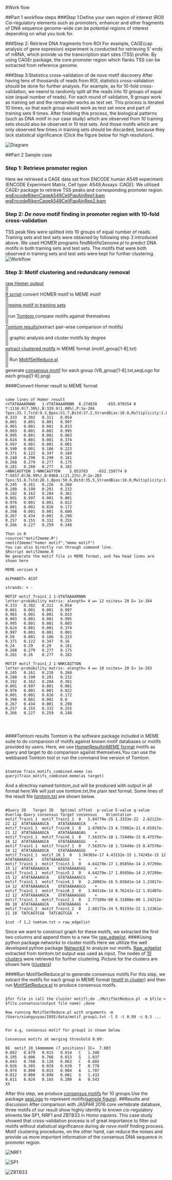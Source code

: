 #Work flow 

##Part 1	workflow steps
###Step 1:Define your own region of interest (ROI)
*Cis*-regulatory elements such as promoters, enhancer and other fragments of DNA sequence genome-wide can be potential regions of interest depending on what you look for.

###Step 2: Retrieve DNA fragments from ROI
For example, CAGE(cap analysis of gene expresion) experiment is conducted for retrieving 5' ends of mRNA, which provide us the transcription start sites (TSS) profile. By using CAGEr package, the core promoter region which flanks TSS can be extracted from reference genome.

###Step 3:Statistics cross-validation of de novo motif discovery
After having tens of thousands of reads from ROI, statistics cross-validation should be done for further analysis. For example, as for 10-fold cross-validation, we neend to randomly split all the reads into 10 groups of equal size (equal number of reads). For each round of validation, 9 groups work as training set and the remainder works as test set. This process is iterated 10 times, so that each group would work as test set once and part of training sets 9 times. After finishing this process, the biological patterns (such as DNA motif in our case study) which are observed from 10 training sets should also be observed in 10 test sets. And those motifs which are only observed few times in training sets should be discarded, because they lack statistical significance (Click the figure below for high resolution).

![Diagram](https://github.com/xianyao710/YRB_Capstone/blob/master/figure/Diagram.png?raw=true)

##Part 2 Sample case 
### Step 1: Retrieve promoter region
Here we retrieved a CAGE data set from ENCODE human A549 experiment
(ENCODE Experiment Matrix, Cell type: A549;Assays :CAGE).
We utilized CAGEr package to retrieve TSS peaks and corresponding 
promoter region. 
[wgEncodeRikenCageA549CellPapAlnRep1.bam ](http://hgdownload.cse.ucsc.edu/goldenpath/hg19/encodeDCC/wgEncodeRikenCage/wgEncodeRikenCageA549CellPapAlnRep1.bam)
[wgEncodeRikenCageA549CellPapAlnRep2.bam](http://hgdownload.cse.ucsc.edu/goldenpath/hg19/encodeDCC/wgEncodeRikenCage/wgEncodeRikenCageA549CellPapAlnRep2.bam)
### Step 2: *De novo* motif finding in promoter region with 10-fold cross-validation
TSS peak files were splitted into 10 groups of equal number of reads.
Training sets and test sets were obtained by following step 3 introduced above. We used HOMER programs findMotifsGenome.pl to predict DNA motifs in both training sets and test sets. The motifs that were both observed in training sets and test sets were kept for further clustering. 
![Workflow](https://github.com/xianyao710/YRB_Capstone/blob/master/figure/YRB_workflow.png?raw=true)

### Step 3: Motif clustering and redundcany removal


[raw Homer output](https://github.com/xianyao710/YRB_Capstone/tree/master/data/homer_motif)<br/>
||<br/> [R script](https://github.com/xianyao710/YRB_Capstone/blob/master/bin/motif2meme.R) convert HOMER motif to MEME motif<br/>
||<br/>
||[meme motif in training sets](https://github.com/xianyao710/YRB_Capstone/blob/master/results/Cluster_result/all_train.meme) <br/>
				||<br/>
				||run [Tomtom](http://meme-suite.org/tools/tomtom),compare motifs against themselves<br/>
				||<br/>
[Tomtom results](https://github.com/xianyao710/YRB_Capstone/blob/master/results/Cluster_result/tomtom_out/tomtom.txt)(extract pair-wise comparison of motifs) <br/>
                ||<br/>
                || graphic analysis and cluster motifs by degree <br/>
                ||<br/>
        [extract clustered motifs](https://github.com/xianyao710/YRB_Capstone/tree/master/results) in MEME format (motif_group[1-8].txt)<br/>
                || <br/>
                || Run [MotifSetReduce.pl](https://github.com/BrendelGroup/bghandbook/blob/master/demo/MotifSetReduce/MotifSetReduce.pl) <br/>
                || <br/>
        generate [consensus motif](https://github.com/xianyao710/YRB_Capstone/tree/master/results) for each group (VB_group[1-8].txt,seqLogo for each group[1-8].png)<br/>
        
####Convert Homer result to MEME format

<pre><code>
some lines of Homer result
>VTATAAAARNNN	1-VTATAAAARNNN	8.274038	-655.070354	0	T:1116.0(7.30%),B:329.9(1.00%),P:1e-284	Tpos:25.7,Tstd:9.3,Bpos:51.7,Bstd:27.2,StrandBias:10.0,Multiplicity:1.00
0.333	0.302	0.311	0.054
0.001	0.001	0.001	0.997
0.965	0.001	0.001	0.033
0.003	0.001	0.001	0.995
0.995	0.001	0.001	0.003
0.624	0.001	0.001	0.374
0.997	0.001	0.001	0.001
0.590	0.001	0.186	0.223
0.371	0.122	0.347	0.160
0.240	0.290	0.290	0.181
0.268	0.279	0.277	0.175
0.281	0.260	0.277	0.182
>NNKCAGTYDN	1-NNKCAGTYDN	5.053783	-652.158774	0	T:5657.0(36.99%),B:6968.1(21.22%),P:1e-283	Tpos:51.8,Tstd:20.1,Bpos:50.6,Bstd:35.5,StrandBias:10.0,Multiplicity:1.18
0.245	0.261	0.226	0.268
0.288	0.199	0.281	0.232
0.192	0.162	0.284	0.361
0.001	0.997	0.001	0.001
0.976	0.001	0.001	0.022
0.001	0.001	0.826	0.172
0.398	0.001	0.001	0.600
0.267	0.434	0.001	0.298
0.257	0.155	0.332	0.255
0.266	0.227	0.259	0.248

Then in R
>source("motif2meme.R")
>motif2meme("homer motif","meme motif")
You can also directly run through command line.
$Rscript motif2meme.R <homer motif> <meme motif>
We generate the motif file in MEME format, and few head lines are shown here<br/>
MEME version 4

ALPHABET= ACGT

strands: + -

MOTIF motif_Train1_1 1-VTATAAAARNNN 
letter-probability matrix: alength= 4 w= 12 nsites= 20 E= 1e-284 
0.333	0.302	0.311	0.054
0.001	0.001	0.001	0.997
0.965	0.001	0.001	0.033
0.003	0.001	0.001	0.995
0.995	0.001	0.001	0.003
0.624	0.001	0.001	0.374
0.997	0.001	0.001	0.001
0.59	0.001	0.186	0.223
0.371	0.122	0.347	0.16
0.24	0.29	0.29	0.181
0.268	0.279	0.277	0.175
0.281	0.26	0.277	0.182

MOTIF motif_Train1_2 1-NNKCAGTYDN 
letter-probability matrix: alength= 4 w= 10 nsites= 20 E= 1e-283 
0.245	0.261	0.226	0.268
0.288	0.199	0.281	0.232
0.192	0.162	0.284	0.361
0.001	0.997	0.001	0.001
0.976	0.001	0.001	0.022
0.001	0.001	0.826	0.172
0.398	0.001	0.001	0.6
0.267	0.434	0.001	0.298
0.257	0.155	0.332	0.255
0.266	0.227	0.259	0.248



</code></pre>

####Tomtom results
Tomtom is the software package included in MEME suite to do comparsion of motifs against known motif databases or motifs provided by users. Here, we use [HomerResultinMEME format](https://github.com/xianyao710/YRB_Capstone/blob/master/data/Train_motifs_combined.meme) motifs as query and target to do comparison against themselves.You can use the webbased Tomtom tool or run the command line version of Tomtom.<br/>
<pre><code>
$tomtom Train_motifs_combined.meme (as query)Train_motifs_combined.meme(as target)
</code></pre>
And a directroy named tomtom_out will be produced with output in all format here.We will just use tomtom.txt,the plain text format. Some lines of the result file [tomtom.txt](https://github.com/xianyao710/YRB_Capstone/blob/master/data/tomtom.txt) are shown below.<br/>


<pre><code/>
#Query ID	Target ID	Optimal offset	p-value	E-value	q-value	Overlap	Query consensus	Target consensus	Orientation
motif_Train1_1	motif_Train1_1	0	5.84779e-25	1.3333e-22	2.62122e-22	12	ATATAAAAAGCA	ATATAAAAAGCA	+
motif_Train1_1	motif_Train9_1	0	2.07887e-23	4.73982e-21	4.65917e-21	12	ATATAAAAAGCA	ATATAAAAAGAG	+
motif_Train1_1	motif_Train6_1	0	7.56357e-18	1.72449e-15	8.47576e-16	12	ATATAAAAAGCA	GTATAAAAAGGG	+
motif_Train1_1	motif_Train7_1	0	7.56357e-18	1.72449e-15	8.47576e-16	12	ATATAAAAAGCA	GTATAAAAAGGG	+
motif_Train1_1	motif_10_1	0	1.94365e-17	4.43152e-15	1.74245e-15	12	ATATAAAAAGCA	GTATAAAAAGGG	+
motif_Train1_1	motif_Train3_1	0	4.64279e-17	1.05856e-14	2.97299e-15	12	ATATAAAAAGCA	GTATAAAAAGGG	+
motif_Train1_1	motif_Train5_1	0	4.64279e-17	1.05856e-14	2.97299e-15	12	ATATAAAAAGCA	GTATAAAAAGCG	+
motif_Train1_1	motif_Train4_1	0	2.20983e-16	5.03841e-14	1.23817e-14	12	ATATAAAAAGCA	GTATAAAAAGCG	+
motif_Train1_1	motif_Train8_2	0	3.84316e-14	8.76241e-12	1.91407e-12	12	ATATAAAAAGCA	GTATAAAAGGGG	+
motif_Train1_1	motif_Train2_1	0	2.77109e-08	6.31808e-06	1.24212e-06	10	ATATAAAAAGCA	GTATAAAAGG	+
motif_Train1_2	motif_Train1_2	0	2.60172e-24	5.93193e-22	1.13361e-21	10	TATCAGTCGA	TATCAGTCGA	+

$cut -f 1,2 tomtom.txt > raw_edgelist
</code></pre>
Since we want to construct graph for these motifs, we extracted the first two columns and append them to a new file [raw_edgelist](https://github.com/xianyao710/YRB_Capstone/blob/master/results/Cluster_result/raw_edgelist).
####Using python package networkx to cluster motifs
Here we ultilize the well developed python package [NetworkX](http://networkx.github.io) to analyze our motifs. [Raw_edgelist](https://github.com/xianyao710/YRB_Capstone/blob/master/results/Cluster_result/raw_edgelist) extracted from tomtom.txt output was used as input,  The nodes of [10 clusters](https://github.com/xianyao710/YRB_Capstone/tree/master/results/Cluster_result/cluster_nodes) were retrieved for further clustering. Picture for the clusters are shown here ([clusters](https://github.com/xianyao710/YRB_Capstone/blob/master/results/Cluster_result/human_clusters.png)) 
	   

####Run MotifSetReduce.pl to generate consensus motifs 
For this step, we extract the motifs for each group in MEME format ([motif in cluster](https://github.com/xianyao710/YRB_Capstone/tree/master/results/Cluster_result/cluster_motif)) and then run [MotifSetReduce.pl](https://github.com/BrendelGroup/bghandbook/tree/master/demo/MotifSetReduce) to produce consensus motifs.

<pre><code>
$for file in (all the cluster motif);do ./MotifSetReduce.pl -m $file > $file.consensus(output file name) ;done

Now running MotifSetReduce.pl with arguments -m /Users/xiangyuyao/I692/data/motif_group1.txt -l 5 -t 0.09 -c 0.5 ...


For e.g, consensus motif for group1 is shown below

Consensus motifs at merging threshold 0.09:

DE	motif_10_14mmmmmm (7 positions) IC=  7.803
0.092	0.879	0.015	0.014	C	1.340
0.195	0.006	0.766	0.033	G	1.037
0.043	0.768	0.126	0.063	C	0.885
0.026	0.305	0.029	0.639	T	0.778
0.974	0.008	0.015	0.004	A	1.787
0.012	0.008	0.898	0.081	G	1.432
0.611	0.024	0.165	0.200	A	0.543
XX
</code></pre>
After this step, we produce [consensus motifs](https://github.com/xianyao710/YRB_Capstone/tree/master/results/Cluster_result/cluster_consensus/raw_out) for 10 groups.Use the package [seqLogo](https://www.bioconductor.org/packages/release/bioc/html/seqLogo.html) to represent motifs([sample figure](https://github.com/xianyao710/YRB_Capstone/tree/master/results/Cluster_result/cluster_seqLogo)).
##Results and discussion
After comparison with JASPAR 2016 core vertebrate database, three motifs of our result show highly identity to known *cis*-regulatory elments like SP1, NRF1 and ZBTB33 in *Homo sapiens*. This case study showed that cross-validation process is of great importance to filter out motifs without statistical significance during *de novo* motif finding process. Motif clustering procedures, on the other hand, can reduce the noises and provide us more important information of the consensus DNA sequence in promoter region.

![NRF1](https://github.com/xianyao710/YRB_Capstone/blob/master/figure/train1_7.png?raw=true)

![SP1](https://github.com/xianyao710/YRB_Capstone/blob/master/figure/train10_28.png?raw=true)

![ZBTB33](https://github.com/xianyao710/YRB_Capstone/blob/master/figure/train10_15.png?raw=true)
